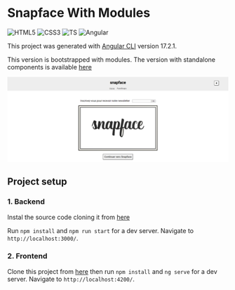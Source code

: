 # Snapface With Modules

![HTML5](https://img.shields.io/badge/HTML5-E34F26?style=for-the-badge&logo=html5&logoColor=white)
![CSS3](https://img.shields.io/badge/CSS3-1572B6?style=for-the-badge&logo=css3&logoColor=white)
![TS](https://img.shields.io/badge/TypeScript-F7DF1E?style=for-the-badge&logo=typescript&logoColor=black)
![Angular](https://img.shields.io/badge/angular-%23DD0031.svg?style=for-the-badge&logo=angular&logoColor=white)

This project was generated with [Angular CLI](https://github.com/angular/angular-cli) version 17.2.1.

This version is bootstrapped with modules.
The version with standalone components is available [here](https://github.com/ZhannaZucher/snapface-angular-app)

![snapface](screenshot.png)

## Project setup

### 1. Backend

Instal the source code cloning it from [here](https://github.com/OpenClassrooms-Student-Center/angular-intermediate-backend)

Run `npm install` and `npm run start` for a dev server. Navigate to `http://localhost:3000/`.

### 2. Frontend

Clone this project from [here](https://github.com/ZhannaZucher/snapface-angular-app) then run `npm install` and `ng serve` for a dev server. Navigate to `http://localhost:4200/`.
